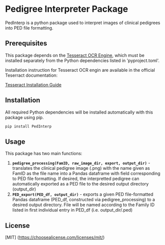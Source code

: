 # Pedigree Interpreter Package

PedInterp is a python package used to interpret images of clinical pedigrees
into PED file formatting.


## Prerequisites

This package depends on the [Tesseract OCR Engine](https://github.com/tesseract-ocr/tesseract), which must be installed separately from the Python dependencies listed in 'pyproject.toml'.

Installation instruction for Tesseract OCR engin are available in the official Teserract documentation:

[Tesseract Installation Guide](https://tesseract-ocr.github.io/tessdoc/Installation.html)


## Installation

All required Python dependencies will be installed automatically with this package using pip.

```bash
pip install PedInterp
```

## Usage
This package has two main functions:
1. **`pedigree_processing(FamID, raw_image_dir, export, output_dir)`** - translates the clinical pedigree image (.png) with the name given as FamID as the file name into a Pandas dataframe with field corresponding to PED file formatting. If desired, the interpretted pedigree can automatically exported as a PED file to the desired output directory (output_dir)
2. **`PED_export(PED_df, output_dir)`** - exports a given PED file-formatted Pandas dataframe (PED_df, constructed via pedigree_processing) to a desired output directory. File will be named according to the Family ID listed in first individual entry in PED_df (i.e. output_dir/<FamilyID>.ped)

## License

[MIT]
(https://choosealicense.com/licenses/mit/)